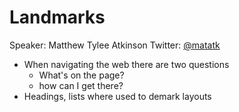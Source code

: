 # Landmarks
Speaker: Matthew Tylee Atkinson
Twitter: [@matatk](https://twitter.com/matatk)

- When navigating the web there are two questions
    - What's on the page?
    - how can I get there?
- Headings, lists where used to demark layouts